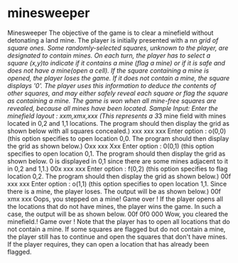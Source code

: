 # minesweeper
Minesweeper 
The objective of the game is to clear a minefield without detonating a land mine. The player is initially presented with a n*n grid of square ones. Some randomly-selected squares, unknown to the player, are designated to contain mines. 
On each turn, the player has to select a square (x,y)to indicate if it contains a mine (flag a mine) or if it is safe and does not have a mine(open a cell). 
If the square containing a mine is opened, the player loses the game. 
If it does not contain a mine, the square displays '0'. 
The player uses this information to deduce the contents of other squares, and may either safely reveal each square or flag the square as containing a mine. The game is won when all mine-free squares are revealed, because all mines have been located. 
Sample Input: 
Enter the minefield layout : xxm,xmx,xxx 
(This represents a 3*3 mine field with mines located in 0,2 and 1,1 locations. The program should then display the grid as shown below with all squares concealed.) 
xxx 
xxx 
xxx 
Enter option : o(0,0) 
(this option specifies to open location 0,0. The program should then display the grid as shown below.) 
Oxx 
xxx 
Xxx 
Enter option : 0(0,1) 
(this option specifies to open location 0,1. The program should then display the grid as shown below. 0 is displayed in 0,1 since there are some mines adjacent to it in 0,2 and 1,1.) 
00x 
xxx 
xxx
Enter option : f(0,2) 
(this option specifies to flag location 0,2. The program should then display the grid as shown below.) 
00f 
xxx 
xxx 
Enter option : o(1,1) 
(this option specifies to open location 1,1. Since there is a mine, the player loses. The output will be as shown below.) 
00f 
xmx 
xxx 
Oops, you stepped on a mine! Game over ! 
If the player opens all the locations that do not have mines, the player wins the game. In such a case, the output will be as shown below. 
00f 
0f0 
000 
Wow, you cleared the minefield.! Game over ! 
Note that the player has to open all locations that do not contain a mine. If some squares are flagged but do not contain a mine, the player still has to continue and open the squares that don't have mines. If the player requires, they can open a location that has already been flagged.
